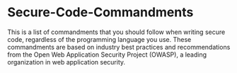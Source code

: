 # Secure-Code-Commandments
This is a list of commandments that you should follow when writing secure code, regardless of the programming language you use. These commandments are based on industry best practices and recommendations from the Open Web Application Security Project (OWASP), a leading organization in web application security.

